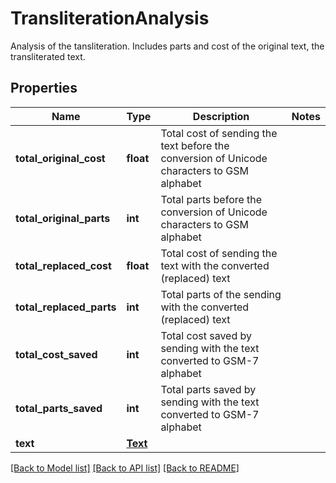 # TransliterationAnalysis

Analysis of the tansliteration. Includes parts and cost of the original text, the transliterated text.

## Properties
Name | Type | Description | Notes
------------ | ------------- | ------------- | -------------
**total_original_cost** | **float** | Total cost of sending the text before the conversion of Unicode characters to GSM alphabet | 
**total_original_parts** | **int** | Total parts before the conversion of Unicode characters to GSM alphabet | 
**total_replaced_cost** | **float** | Total cost of sending the text with the converted (replaced) text | 
**total_replaced_parts** | **int** | Total parts of the sending with the converted (replaced) text | 
**total_cost_saved** | **int** | Total cost saved by sending with the text converted to GSM-7 alphabet | 
**total_parts_saved** | **int** | Total parts saved by sending with the text converted to GSM-7 alphabet | 
**text** | [**Text**](Text.md) |  | 


[[Back to Model list]](../../README.md#models) [[Back to API list]](../../README.md#available-methods) [[Back to README]](../../README.md)


